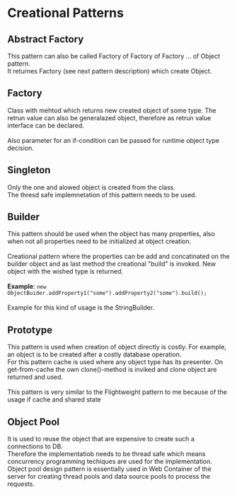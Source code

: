 # Creational Patterns

## Abstract Factory

This pattern can also be called Factory of Factory of Factory ... of Object pattern.<br>
It returnes Factory (see next pattern description) which create Object.

## Factory

Class with mehtod which returns new created object of some type. The retrun value can also be generalazed object, therefore as retrun value interface can be declared.<br><br>
Also parameter for an if-condition can be passed for runtime object type decision.

## Singleton

Only the one and alowed object is created from the class.<br>
The thresd safe implemnetation of this pattern needs to be used.

## Builder
This pattern should be used when the object has many properties, also when not all properties need to be initialized at object creation.<br><br>
Creational pattern where the properties can be add and concatinated on the builder object and as last method the creational "build" is invoked. New object with the wished type is returned.<br><br>
**Example**: `new ObjectBuider.addProperty1("some").addProperty2("some").build();`<br><br>
Example for this kind of usage is the StringBuilder.<br>


## Prototype

This pattern is used when creation of object directly is costly. For example, an object is to be created after a costly database operation.<br>
For this pattern cache is used where any object type has its presenter. On get-from-cache the own clone()-method is inviked and clone object are returned and used.<br>
<br>
This pattern is very similar to the Flightweight pattern to me because of the usage if cache and shared state

## Object Pool

It is used to reuse the object that are expensive to create such a connections to DB.<br>
Therefore the implementatiob needs to be thread safe which means concurrency programming techiques are used for the implementation.<br>
Object pool design pattern is essentially used in Web Container of the server for creating thread pools and data source pools to process the requests.
